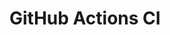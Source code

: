# GitHub Actions CI











































































































































































































































































































































































































































































































































































































































































































































































































































































































































































































































































































































































































































































































































































































































































































































































































































































































































































































































































































